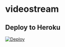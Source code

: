 # videostream

## Deploy to Heroku
[![Deploy](https://www.herokucdn.com/deploy/button.svg)](https://heroku.com/deploy?template=https://github.com/Dev3yad/videostream1)
